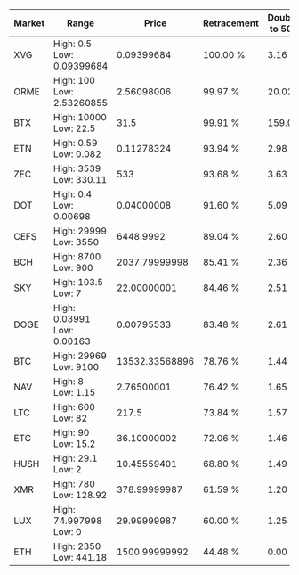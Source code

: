 | Market | Range | Price| Retracement | Doubles to 50% |
| --- | --- | --- | --- | --- |
| XVG | High: 0.5<br />Low: 0.09399684 | 0.09399684 | 100.00 % | 3.16 |
| ORME | High: 100<br />Low: 2.53260855 | 2.56098006 | 99.97 % | 20.02 |
| BTX | High: 10000<br />Low: 22.5 | 31.5 | 99.91 % | 159.09 |
| ETN | High: 0.59<br />Low: 0.082 | 0.11278324 | 93.94 % | 2.98 |
| ZEC | High: 3539<br />Low: 330.11 | 533 | 93.68 % | 3.63 |
| DOT | High: 0.4<br />Low: 0.00698 | 0.04000008 | 91.60 % | 5.09 |
| CEFS | High: 29999<br />Low: 3550 | 6448.9992 | 89.04 % | 2.60 |
| BCH | High: 8700<br />Low: 900 | 2037.79999998 | 85.41 % | 2.36 |
| SKY | High: 103.5<br />Low: 7 | 22.00000001 | 84.46 % | 2.51 |
| DOGE | High: 0.03991<br />Low: 0.00163 | 0.00795533 | 83.48 % | 2.61 |
| BTC | High: 29969<br />Low: 9100 | 13532.33568896 | 78.76 % | 1.44 |
| NAV | High: 8<br />Low: 1.15 | 2.76500001 | 76.42 % | 1.65 |
| LTC | High: 600<br />Low: 82 | 217.5 | 73.84 % | 1.57 |
| ETC | High: 90<br />Low: 15.2 | 36.10000002 | 72.06 % | 1.46 |
| HUSH | High: 29.1<br />Low: 2 | 10.45559401 | 68.80 % | 1.49 |
| XMR | High: 780<br />Low: 128.92 | 378.99999987 | 61.59 % | 1.20 |
| LUX | High: 74.997998<br />Low: 0 | 29.99999987 | 60.00 % | 1.25 |
| ETH | High: 2350<br />Low: 441.18 | 1500.99999992 | 44.48 % | 0.00 |
